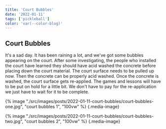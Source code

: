 ```yaml
---
title: 'Court Bubbles'
date: '2022-01-11'
tags: ['pickleball']
color: 'var(--color-blog)'
---
```


## Court Bubbles

It's a sad day. It has been raining a lot, and we've got some bubbles appearing on the court. After some investigating, the people who installed the court have learned they should have acid washed the concrete before placing down the court material. The court surface needs to be pulled up now. Then the concrete can be properly acid washed. Once the concrete is washed, the court surface gets re-applied. The games and lessons will have to be put on hold for a little bit. We don't have to pay for the re-application we just have to wait for it to be complete. 

{% image "./src/images/posts/2022-01-11-court-bubbles/court-bubbles-one.jpg", "court bubbles 1", "100vw" %}
{.media-image}

{% image "./src/images/posts/2022-01-11-court-bubbles/court-bubbles-two.jpg", "court bubbles 2", "100vw" %}
{.media-image}
